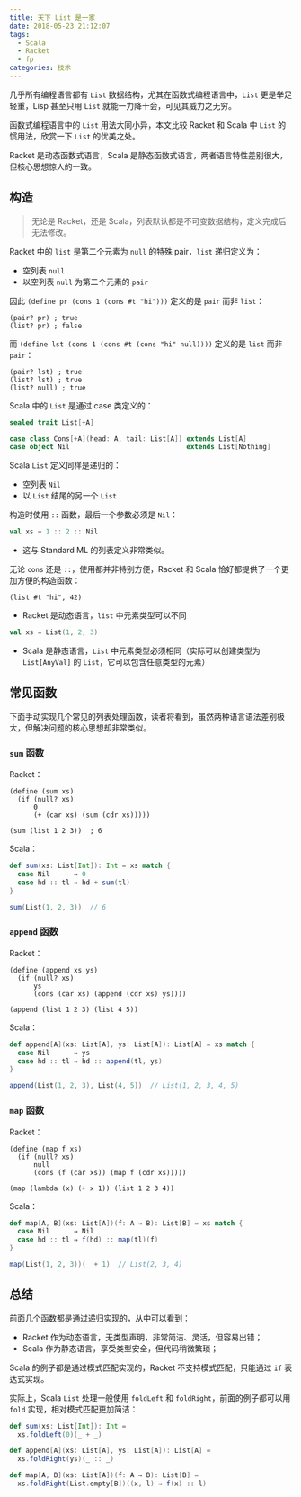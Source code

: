 ```yaml
---
title: 天下 List 是一家
date: 2018-05-23 21:12:07
tags:
  - Scala
  - Racket
  - fp
categories: 技术
---
```


几乎所有编程语言都有 `List` 数据结构，尤其在函数式编程语言中，`List` 更是举足轻重，Lisp 甚至只用 `List` 就能一力降十会，可见其威力之无穷。

函数式编程语言中的 `List` 用法大同小异，本文比较 Racket 和 Scala 中 `List` 的惯用法，欣赏一下 `List` 的优美之处。

Racket 是动态函数式语言，Scala 是静态函数式语言，两者语言特性差别很大，但核心思想惊人的一致。

<!-- more -->

## 构造

>无论是 Racket，还是 Scala，列表默认都是不可变数据结构，定义完成后无法修改。

Racket 中的 `list` 是第二个元素为 `null` 的特殊 pair，`list` 递归定义为：

* 空列表 `null`
* 以空列表 `null` 为第二个元素的 `pair`

因此 `(define pr (cons 1 (cons #t "hi")))` 定义的是 `pair` 而非 `list`：

```Racket
(pair? pr) ; true
(list? pr) ; false
```

而 `(define lst (cons 1 (cons #t (cons "hi" null))))` 定义的是 `list` 而非 `pair`：

```Racket
(pair? lst) ; true
(list? lst) ; true
(list? null) ; true
```

Scala 中的 `List` 是通过 case 类定义的：

```Scala
sealed trait List[+A]

case class Cons[+A](head: A, tail: List[A]) extends List[A]
case object Nil                             extends List[Nothing]
```

Scala `List` 定义同样是递归的：

* 空列表 `Nil`
* 以 `List` 结尾的另一个 `List`

构造时使用 `::` 函数，最后一个参数必须是 `Nil`：

```Scala
val xs = 1 :: 2 :: Nil
```

* 这与 Standard ML 的列表定义非常类似。

无论 `cons` 还是 `::`，使用都并非特别方便，Racket 和 Scala 恰好都提供了一个更加方便的构造函数：

```Racket
(list #t "hi", 42)
```

* Racket 是动态语言，`list` 中元素类型可以不同

```Scala
val xs = List(1, 2, 3)
```

* Scala 是静态语言，`List` 中元素类型必须相同（实际可以创建类型为 `List[AnyVal]` 的 `List`，它可以包含任意类型的元素）

## 常见函数

下面手动实现几个常见的列表处理函数，读者将看到，虽然两种语言语法差别极大，但解决问题的核心思想却非常类似。

### `sum` 函数

Racket：

```Racket
(define (sum xs)
  (if (null? xs)
      0
      (+ (car xs) (sum (cdr xs)))))

(sum (list 1 2 3))  ; 6
```

Scala：

```Scala
def sum(xs: List[Int]): Int = xs match {
  case Nil      ⇒ 0
  case hd :: tl ⇒ hd + sum(tl)
}

sum(List(1, 2, 3))  // 6
```

### `append` 函数

Racket：

```Racket
(define (append xs ys)
  (if (null? xs)
      ys
      (cons (car xs) (append (cdr xs) ys))))

(append (list 1 2 3) (list 4 5))
```

Scala：

```Scala
def append[A](xs: List[A], ys: List[A]): List[A] = xs match {
  case Nil      ⇒ ys
  case hd :: tl ⇒ hd :: append(tl, ys)
}

append(List(1, 2, 3), List(4, 5))  // List(1, 2, 3, 4, 5)
```

### `map` 函数

Racket：

```Racket
(define (map f xs)
  (if (null? xs)
      null
      (cons (f (car xs)) (map f (cdr xs)))))

(map (lambda (x) (+ x 1)) (list 1 2 3 4))
```

Scala：

```Scala
def map[A, B](xs: List[A])(f: A ⇒ B): List[B] = xs match {
  case Nil      ⇒ Nil
  case hd :: tl ⇒ f(hd) :: map(tl)(f)
}

map(List(1, 2, 3))(_ + 1)  // List(2, 3, 4)
```

## 总结

前面几个函数都是通过递归实现的，从中可以看到：

* Racket 作为动态语言，无类型声明，非常简洁、灵活，但容易出错；
* Scala 作为静态语言，享受类型安全，但代码稍微繁琐；

Scala 的例子都是通过模式匹配实现的，Racket 不支持模式匹配，只能通过 `if` 表达式实现。

实际上，Scala `List` 处理一般使用 `foldLeft` 和 `foldRight`，前面的例子都可以用 `fold` 实现，相对模式匹配更加简洁：

```Scala
def sum(xs: List[Int]): Int =
  xs.foldLeft(0)(_ + _)

def append[A](xs: List[A], ys: List[A]): List[A] =
  xs.foldRight(ys)(_ :: _)

def map[A, B](xs: List[A])(f: A ⇒ B): List[B] =
  xs.foldRight(List.empty[B])((x, l) ⇒ f(x) :: l)
```